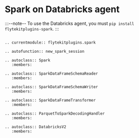 # Spark on Databricks agent

:::--note--
To use the Databricks agent, you must `pip install flytekitplugins-spark`.
:::

```--eval-rst--

.. currentmodule:: flytekitplugins.spark

.. autofunction:: new_spark_session

.. autoclass:: Spark
   :members:

.. autoclass:: SparkDataFrameSchemaReader
   :members:

.. autoclass:: SparkDataFrameSchemaWriter
   :members:

.. autoclass:: SparkDataFrameTransformer
   :members:

.. autoclass:: ParquetToSparkDecodingHandler
   :members:

.. autoclass:: DatabricksV2
   :members:
```

